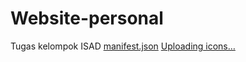 # Website-personal
Tugas kelompok ISAD
[manifest.json](https://github.com/user-attachments/files/21566471/manifest.json)
[Uploading icons…]()
